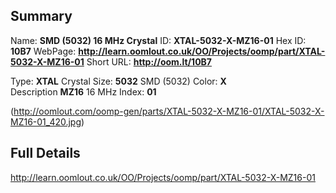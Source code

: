 

 ## Summary
Name: __SMD (5032) 16 MHz Crystal__
ID: __XTAL-5032-X-MZ16-01__
Hex ID: __10B7__
WebPage: __http://learn.oomlout.co.uk/OO/Projects/oomp/part/XTAL-5032-X-MZ16-01__
Short URL: __http://oom.lt/10B7__

Type: __XTAL__ Crystal 
Size: __5032__ SMD (5032) 
Color: __X__  
Description __MZ16__ 16 MHz 
Index: __01__


(http://oomlout.com/oomp-gen/parts/XTAL-5032-X-MZ16-01/XTAL-5032-X-MZ16-01_420.jpg)


 ## Full Details
 http://learn.oomlout.co.uk/OO/Projects/oomp/part/XTAL-5032-X-MZ16-01















